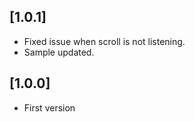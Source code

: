 ## [1.0.1]

* Fixed issue when scroll is not listening.
* Sample updated.

## [1.0.0]

* First version
